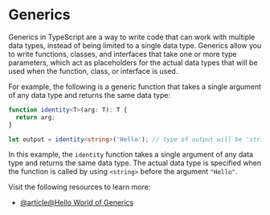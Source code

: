 # Generics

Generics in TypeScript are a way to write code that can work with multiple data types, instead of being limited to a single data type. Generics allow you to write functions, classes, and interfaces that take one or more type parameters, which act as placeholders for the actual data types that will be used when the function, class, or interface is used.

For example, the following is a generic function that takes a single argument of any data type and returns the same data type:

```typescript
function identity<T>(arg: T): T {
  return arg;
}

let output = identity<string>('Hello'); // type of output will be 'string'
```

In this example, the `identity` function takes a single argument of any data type and returns the same data type. The actual data type is specified when the function is called by using `<string>` before the argument `"Hello"`.

Visit the following resources to learn more:

- [@article@Hello World of Generics](https://www.typescriptlang.org/docs/handbook/2/generics.html#hello-world-of-generics)
